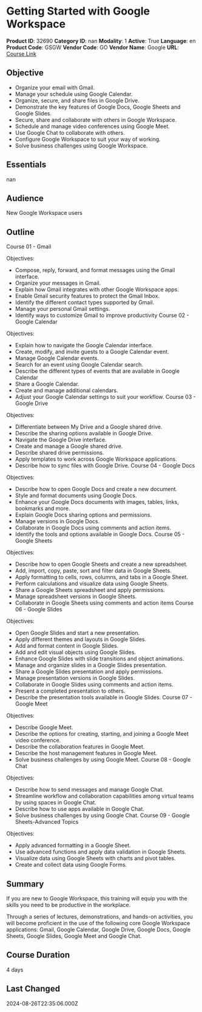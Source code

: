 # Getting Started with Google Workspace

**Product ID**: 32690
**Category ID**: nan
**Modality**: 1
**Active**: True
**Language**: en
**Product Code**: GSGW
**Vendor Code**: GO
**Vendor Name**: Google
**URL**: [Course Link](https://www.fastlaneus.com/course/google-gsgw)

## Objective
- Organize your email with Gmail.
- Manage your schedule using Google Calendar.
- Organize, secure, and share files in Google Drive.
- Demonstrate the key features of Google Docs, Google Sheets and Google Slides.
- Secure, share and collaborate with others in Google Workspace.
- Schedule and manage video conferences using Google Meet.
- Use Google Chat to collaborate with others.
- Configure Google Workspace to suit your way of working.
- Solve business challenges using Google Workspace.

## Essentials
nan

## Audience
New Google Workspace users

## Outline
Course 01 - Gmail


Objectives:



- Compose, reply, forward, and format messages using the Gmail interface.
- Organize your messages in Gmail.
- Explain how Gmail integrates with other Google Workspace apps.
- Enable Gmail security features to protect the Gmail Inbox.
- Identify the different contact types supported by Gmail.
- Manage your personal Gmail settings.
- Identify ways to customize Gmail to improve productivity
Course 02 - Google Calendar


Objectives:



- Explain how to navigate the Google Calendar interface.
- Create, modify, and invite guests to a Google Calendar event.
- Manage Google Calendar events.
- Search for an event using Google Calendar search.
- Describe the different types of events that are available in Google Calendar
- Share a Google Calendar.
- Create and manage additional calendars.
- Adjust your Google Calendar settings to suit your workflow.
Course 03 - Google Drive


Objectives:



- Differentiate between My Drive and a Google shared drive.
- Describe the sharing options available in Google Drive.
- Navigate the Google Drive interface.
- Create and manage a Google shared drive.
- Describe shared drive permissions.
- Apply templates to work across Google Workspace applications.
- Describe how to sync files with Google Drive.
Course 04 - Google Docs


Objectives:



- Describe how to open Google Docs and create a new document.
- Style and format documents using Google Docs.
- Enhance your Google Docs documents with images, tables, links, bookmarks and more.
- Explain Google Docs sharing options and permissions.
- Manage versions in Google Docs.
- Collaborate in Google Docs using comments and action items.
- Identify the tools and options available in Google Docs.
Course 05 - Google Sheets


Objectives:



- Describe how to open Google Sheets and create a new spreadsheet.
- Add, import, copy, paste, sort and filter data in Google Sheets.
- Apply formatting to cells, rows, columns, and tabs in a Google Sheet.
- Perform calculations and visualize data using Google Sheets.
- Share a Google Sheets spreadsheet and apply permissions.
- Manage spreadsheet versions in Google Sheets.
- Collaborate in Google Sheets using comments and action items
Course 06 - Google Slides


Objectives:



- Open Google Slides and start a new presentation.
- Apply different themes and layouts in Google Slides.
- Add and format content in Google Slides.
- Add and edit visual objects using Google Slides.
- Enhance Google Slides with slide transitions and object animations.
- Manage and organize slides in a Google Slides presentation.
- Share a Google Slides presentation and apply permissions.
- Manage presentation versions in Google Slides.
- Collaborate in Google Slides using comments and action items.
- Present a completed presentation to others.
- Describe the presentation tools available in Google Slides.
Course 07 - Google Meet


Objectives:



- Describe Google Meet.
- Describe the options for creating, starting, and joining a Google Meet video conference.
- Describe the collaboration features in Google Meet.
- Describe the host management features in Google Meet.
- Solve business challenges by using Google Meet.
Course 08 - Google Chat


Objectives:



- Describe how to send messages and manage Google Chat.
- Streamline workflow and collaboration capabilities among virtual teams by using spaces in Google Chat.
- Describe how to use apps available in Google Chat.
- Solve business challenges by using Google Chat.
Course 09 - Google Sheets-Advanced Topics


Objectives:



- Apply advanced formatting in a Google Sheet.
- Use advanced functions and apply data validation in Google Sheets.
- Visualize data using Google Sheets with charts and pivot tables.
- Create and collect data using Google Forms.

## Summary
If you are new to Google Workspace, this training will equip you with the skills you need to be productive in the workplace.

Through a series of lectures, demonstrations, and hands-on activities, you will become proficient in the use of the following core Google Workspace applications: Gmail, Google Calendar, Google Drive, Google Docs, Google Sheets, Google Slides, Google Meet and Google Chat.

## Course Duration
4 days

## Last Changed
2024-08-26T22:35:06.000Z
